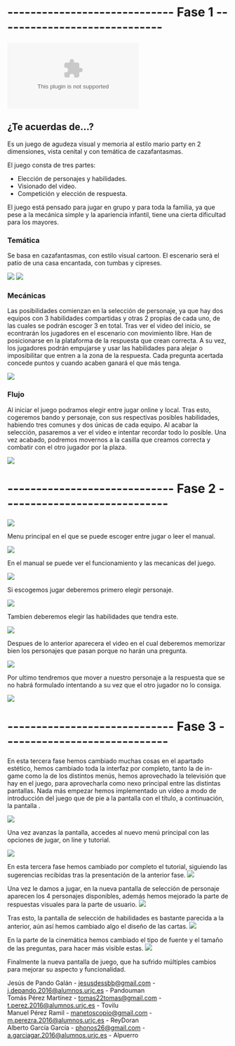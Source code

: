 # ----------------------------- Fase 1 -----------------------------
![Documento de diseño de juego](https://github.com/ReyDoran/JR-Grupo-H/blob/master/Documento%20de%20dise%C3%B1o%20GDD.docx)
## ¿Te acuerdas de...?
Es un juego de agudeza visual y memoria al estilo mario party en 2 dimensiones, vista cenital y con temática de cazafantasmas.  

El juego consta de tres partes:
 - Elección de personajes y habilidades.
 - Visionado del video.
 - Competición y elección de respuesta.

El juego está pensado para jugar en grupo y para toda la familia, ya que pese a la mecánica simple y la apariencia infantil, tiene una cierta dificultad para los mayores.

### Temática

Se basa en cazafantasmas, con estilo visual cartoon. El escenario será el patio de una casa encantada, con tumbas y cipreses. 
  
![](https://cdn.wallpapersafari.com/9/44/to1XbJ.jpg)
![](https://art.ngfiles.com/images/654000/654628_frybrix_dark-graveyard.jpg?f1540491044)
  
### Mecánicas 

Las posibilidades comienzan en la selección de personaje, ya que hay dos equipos con 3 habilidades compartidas y otras 2 propias de cada uno, de las cuales se podrán escoger 3 en total. Tras ver el video del inicio, se econtrarán los jugadores en el escenario con movimiento libre. Han de posicionarse en la plataforma de la respuesta que crean correcta. A su vez, los jugadores podrán empujarse y usar las habilidades para alejar o imposibilitar que entren a la zona de la respuesta. Cada pregunta acertada concede puntos y cuando acaben ganará el que más tenga.

![](https://i.ytimg.com/vi/E1wNFj1l7kk/maxresdefault.jpg)  

### Flujo 

Al iniciar el juego podramos elegir entre jugar online y local. Tras esto, cogeremos bando y personaje, con sus respectivas posibles habilidades, habiendo tres comunes y dos únicas de cada equipo. Al acabar la selección, pasaremos a ver el video e intentar recordar todo lo posible. Una vez acabado, podremos movernos a la casilla que creamos correcta y combatir con el otro jugador por la plaza.  
  
![](https://imgur.com/n2GgkOC.png)  

# ----------------------------- Fase 2 -----------------------------

![](https://imgur.com/gPbqT3C.jpeg)

Menu principal en el que se puede escoger entre jugar o leer el manual.

![](https://imgur.com/QmrAiac.jpeg)

En el manual se puede ver el funcionamiento y las mecanicas del juego. 

![](https://imgur.com/YIodtMt.jpeg)

Si escogemos jugar deberemos primero elegir personaje.

![](https://imgur.com/R3s066c.jpeg)

Tambien deberemos elegir las habilidades que tendra este.

![](https://imgur.com/0Tv4DHE)

Despues de lo anterior aparecera el video en el cual deberemos memorizar bien los personajes que pasan porque no harán una pregunta.

![](https://imgur.com/iCOjhpE.jpeg)

Por ultimo tendremos que mover a nuestro personaje a la respuesta que se no habrá formulado intentando a su vez que el otro jugador no lo consiga.

![](https://imgur.com/rmsEi1W.png)

# ----------------------------- Fase 3 -----------------------------

En esta tercera fase hemos cambiado muchas cosas en el apartado estético, hemos cambiado toda la interfaz por completo, tanto la de in-game como la de los distintos menús, hemos aprovechado la televisión que hay en el juego, para aprovecharla como nexo principal entre las distintas pantallas.
Nada más empezar hemos implementado un vídeo a modo de introducción del juego que de pie a la pantalla con el título, a continuación,
la pantalla .

![](https://i.imgur.com/Mz7RBgp.png)

Una vez avanzas la pantalla, accedes al nuevo menú principal con las opciones de jugar, on line y tutorial. 

![](https://i.imgur.com/a9vqgm9.png)

En esta tercera fase hemos cambiado por completo el tutorial, siguiendo las sugerencias recibidas tras la presentación de la anterior fase.
![](https://i.imgur.com/byDtPdc.png)

Una vez le damos a jugar, en la nueva pantalla de selección de personaje aparecen los 4 personajes disponibles, además hemos mejorado la parte de respuestas visuales para la parte de usuario.
![](https://i.imgur.com/QBTqkMe.png)

Tras esto, la pantalla de selección de habilidades es bastante parecida a la anterior, aún así hemos cambiado algo el diseño de las cartas.
![](https://i.imgur.com/0Tv4DHE.png)

En la parte de la cinemática hemos cambiado el tipo de fuente y el tamaño de las preguntas, para hacer más visible estas.
![](https://i.imgur.com/bb3vPbb.png)

Finalmente la nueva pantalla de juego, que ha sufrido múltiples cambios para mejorar su aspecto y funcionalidad.






Jesús de Pando Galán - jesusdessbb@gmail.com - j.depando.2016@alumnos.urjc.es - Pandouman   
Tomás Pérez Martínez - tomas22tomas@gmail.com - t.perez.2016@alumnos.urjc.es - Tovilu  
Manuel Pérez Ramil - manetoscopio@gmail.com - m.perezra.2016@alumnos.urjc.es - ReyDoran  
Alberto García García - phonos26@gmail.com - a.garciagar.2016@alumnos.urjc.es - Alpuerro  
